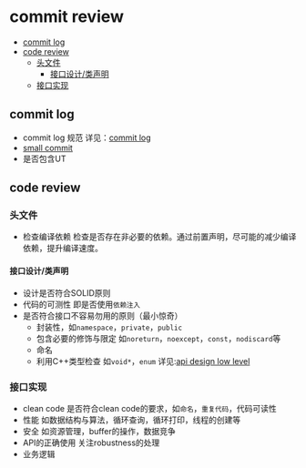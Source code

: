 # commit review

- [commit log](#commit-log)
- [code review](#code-review)
  - [头文件](#头文件)
    - [接口设计/类声明](#接口设计类声明)
  - [接口实现](#接口实现)

## commit log
- commit log 规范
  详见：[commit log](../git/commitlog.md)
- [small commit](../git/small-commit.md)
- 是否包含UT

## code review
### 头文件
- 检查编译依赖
  检查是否存在非必要的依赖。通过前置声明，尽可能的减少编译依赖，提升编译速度。

#### 接口设计/类声明
- 设计是否符合SOLID原则
- 代码的可测性
  即是否使用`依赖注入`
- 是否符合接口不容易勿用的原则（最小惊奇）
  - 封装性，如`namespace`，`private`，`public`
  - 包含必要的修饰与限定
    如`noreturn`，`noexcept`，`const`，`nodiscard`等
  - 命名
  - 利用C++类型检查
    如`void*`，`enum`
详见:[api design low level](../design/api-design-lowLevel.md)

### 接口实现
- clean code
  是否符合clean code的要求，如`命名`，`重复代码`，代码可读性
- 性能
  如数据结构与算法，循环查询，循环打印，线程的创建等
- 安全
  如资源管理，buffer的操作，数据竞争
- API的正确使用
  关注robustness的处理
- 业务逻辑
